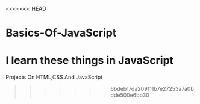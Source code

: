 <<<<<<< HEAD
# Basics-Of-JavaScript
I learn these things in JavaScript
=======
Projects On HTML,CSS And JavaScript
>>>>>>> 6bdeb17da209111b7e27253a7a0bdde500e6bb30
